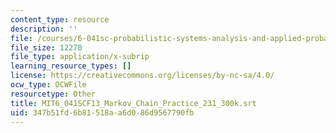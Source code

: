```yaml
---
content_type: resource
description: ''
file: /courses/6-041sc-probabilistic-systems-analysis-and-applied-probability-fall-2013/347b51fd6b81518aa6d086d9567790fb_MIT6_041SCF13_Markov_Chain_Practice_231_300k.vtt
file_size: 12270
file_type: application/x-subrip
learning_resource_types: []
license: https://creativecommons.org/licenses/by-nc-sa/4.0/
ocw_type: OCWFile
resourcetype: Other
title: MIT6_041SCF13_Markov_Chain_Practice_231_300k.srt
uid: 347b51fd-6b81-518a-a6d0-86d9567790fb
---
```


